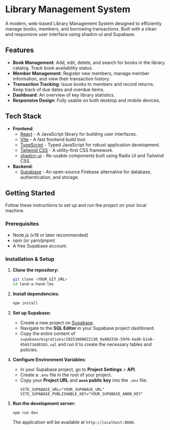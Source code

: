 # Library Management System

A modern, web-based Library Management System designed to efficiently manage books, members, and borrowing transactions. Built with a clean and responsive user interface using shadcn-ui and Supabase.

## Features

-   **Book Management**: Add, edit, delete, and search for books in the library catalog. Track book availability status.
-   **Member Management**: Register new members, manage member information, and view their transaction history.
-   **Transaction Tracking**: Issue books to members and record returns. Keep track of due dates and overdue items.
-   **Dashboard**: An overview of key library statistics.
-   **Responsive Design**: Fully usable on both desktop and mobile devices.

## Tech Stack

-   **Frontend**:
    -   [React](https://react.dev/) - A JavaScript library for building user interfaces.
    -   [Vite](https://vitejs.dev/) - A fast frontend build tool.
    -   [TypeScript](https://www.typescriptlang.org/) - Typed JavaScript for robust application development.
    -   [Tailwind CSS](https://tailwindcss.com/) - A utility-first CSS framework.
    -   [shadcn-ui](https://ui.shadcn.com/) - Re-usable components built using Radix UI and Tailwind CSS.
-   **Backend**:
    -   [Supabase](https://supabase.io/) - An open-source Firebase alternative for database, authentication, and storage.

## Getting Started

Follow these instructions to set up and run the project on your local machine.

### Prerequisites

-   Node.js (v18 or later recommended)
-   npm (or yarn/pnpm)
-   A free Supabase account.

### Installation & Setup

1.  **Clone the repository:**
    ```bash
    git clone <YOUR_GIT_URL>
    cd lend-a-hand-lms
    ```

2.  **Install dependencies:**
    ```bash
    npm install
    ```

3.  **Set up Supabase:**
    -   Create a new project on [Supabase](https://app.supabase.com).
    -   Navigate to the **SQL Editor** in your Supabase project dashboard.
    -   Copy the entire content of `supabase/migrations/20251008022130_9a88d336-59f0-4ad8-b1a0-0565f3dd01b5.sql` and run it to create the necessary tables and policies.

4.  **Configure Environment Variables:**
    -   In your Supabase project, go to **Project Settings** > **API**.
    -   Create a `.env` file in the root of your project.
    -   Copy your **Project URL** and **`anon` public key** into the `.env` file:
        ```
        VITE_SUPABASE_URL="YOUR_SUPABASE_URL"
        VITE_SUPABASE_PUBLISHABLE_KEY="YOUR_SUPABASE_ANON_KEY"
        ```

5.  **Run the development server:**
    ```bash
    npm run dev
    ```

    The application will be available at `http://localhost:8080`.
